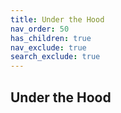 ```yaml
---
title: Under the Hood
nav_order: 50
has_children: true
nav_exclude: true
search_exclude: true
---
```


## Under the Hood


